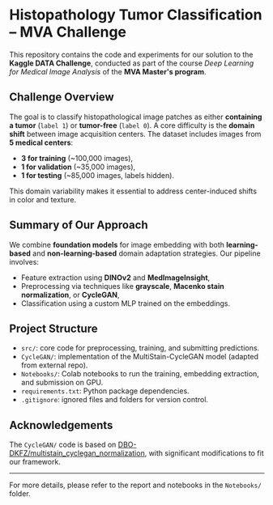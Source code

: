 # Histopathology Tumor Classification – MVA Challenge

This repository contains the code and experiments for our solution to the **Kaggle DATA Challenge**, conducted as part of the course *Deep Learning for Medical Image Analysis* of the **MVA Master's program**.

## Challenge Overview

The goal is to classify histopathological image patches as either **containing a tumor** (`label 1`) or **tumor-free** (`label 0`). A core difficulty is the **domain shift** between image acquisition centers. The dataset includes images from **5 medical centers**:
- **3 for training** (~100,000 images),
- **1 for validation** (~35,000 images),
- **1 for testing** (~85,000 images, labels hidden).

This domain variability makes it essential to address center-induced shifts in color and texture.

##  Summary of Our Approach

We combine **foundation models** for image embedding with both **learning-based** and **non-learning-based** domain adaptation strategies. Our pipeline involves:
- Feature extraction using **DINOv2** and **MedImageInsight**,
- Preprocessing via techniques like **grayscale**, **Macenko stain normalization**, or **CycleGAN**,
- Classification using a custom MLP trained on the embeddings.

##  Project Structure

- `src/`: core code for preprocessing, training, and submitting predictions.
- `CycleGAN/`: implementation of the MultiStain-CycleGAN model (adapted from external repo).
- `Notebooks/`: Colab notebooks to run the training, embedding extraction, and submission on GPU.
- `requirements.txt`: Python package dependencies.
- `.gitignore`: ignored files and folders for version control.

## Acknowledgements

The `CycleGAN/` code is based on [DBO-DKFZ/multistain_cyclegan_normalization](https://github.com/DBO-DKFZ/multistain_cyclegan_normalization), with significant modifications to fit our framework.

---

For more details, please refer to the report and notebooks in the `Notebooks/` folder.
